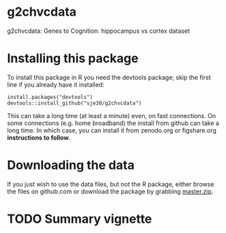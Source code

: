 # g2chvcdata


g2chvcdata: Genes to Cognition: hippocampus vs cortex dataset

# Installing this package

To install this package in R you need the devtools package; skip the
first line if you already have it installed:

	install.packages("devtools")
	devtools::install_github("sje30/g2chvcdata")

This can take a long time (at least a minute) even, on fast
connections.  On some connections (e.g. home broadband) the install
from github can take a long time.  In which case, you can install it
from zenodo.org or figshare.org **instructions to follow**.

# Downloading the data

If you just wish to use the data files, but not the R package, either
browse the files on github.com or download the package by grabbing
[master.zip](https://github.com/sje30/g2chvcdata/archive/master.zip).

# TODO Summary vignette
